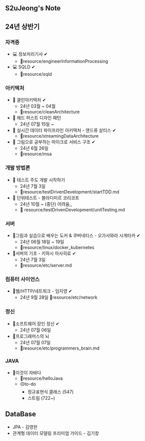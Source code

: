 S2uJeong's Note
---
## 24년 상반기
### 자격증
- 💻 정보처리기사 ✔
  - 📁resource/engineerInformationProcessing
- 💻 SQLD ✔
  - 📁resource/sqld
### 아키텍처 
- 📒 클린아키텍처 ✔
  - 24년 03월 ~ 04월 
  - 📁resource/cleanArchitecture 
- 📒 헤드 퍼스트 디자인 패턴
  - 24년 07월 15일 ~ 
- 📒 실시간 데이터 파이프라인 아키텍처 - 앤드류 살티스 ✔
  - 📁resource/streamingDataArchitecture
- 📒 그림으로 공부하는 마이크로 서비스 구조 ✔
  - 24년 6월 26일  
  - 📁resource/msa
### 개발 방법론
- 📒 테스트 주도 개발 시작하기 
  - 24년 7월 3일 
  - 📁resource/testDrivenDevelopment/startTDD.md
- 📒 단위테스트 - 블라디미르 코리코프
  - 24년 10월 ~ (중단) 어려움,,
  - 📁 resource/testDrivenDevelopment/unitTesting.md
### 서버
- 📒그림과 실습으로 배우는 도커 & 쿠버네티스 - 오가사와라 시게타카 ✔
  - 24년 06월 18일 ~ 19일 
  - 📁resource/linux/docker_kubernetes
- 📒서버의 기초 - 키하시 마사히로 ✔
  - 24년 7월 3일
  - 📁resource/etc/server.md
### 컴퓨터 사이언스
- 📒웹/HTTP/네트워크 - 임지영 ✔
  - 24년 9월 28일
  📁resource/etc/network
### 정신
- 📒소프트웨어 장인 정신 ✔
  - 24년 07월 06일 
- 📒프로그래머스의 뇌
  - 24년 07월 07일 
  - 📁resource/etc/programmers_brain.md
### JAVA
- 📒이것이 자바다
  - 📁resource/helloJava
  - 🟡to-do
    - 정규표현식 클래스 (547)
    - 스트림 (722~)
## DataBase
- JPA - 김영한
- 관계형 데이터 모델링 프리미엄 가이드 - 김기창 